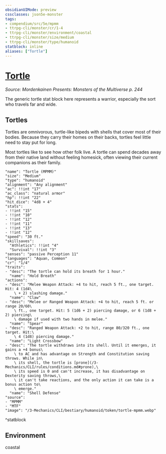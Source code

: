 ```yaml
---
obsidianUIMode: preview
cssclasses: json5e-monster
tags:
- compendium/src/5e/mpmm
- ttrpg-cli/monster/cr/1-4
- ttrpg-cli/monster/environment/coastal
- ttrpg-cli/monster/size/medium
- ttrpg-cli/monster/type/humanoid
statblock: inline
aliases: ["Tortle"]
---
```

# [Tortle](3-Mechanics\CLI\bestiary\humanoid/tortle-mpmm.md)
*Source: Mordenkainen Presents: Monsters of the Multiverse p. 244*  

The generic tortle stat block here represents a warrior, especially the sort who travels far and wide.

## Tortles

Tortles are omnivorous, turtle-like bipeds with shells that cover most of their bodies. Because they carry their homes on their backs, tortles feel little need to stay put for long.

Most tortles like to see how other folk live. A tortle can spend decades away from their native land without feeling homesick, often viewing their current companions as their family.

```statblock
"name": "Tortle (MPMM)"
"size": "Medium"
"type": "humanoid"
"alignment": "Any alignment"
"ac": !!int "17"
"ac_class": "natural armor"
"hp": !!int "22"
"hit_dice": "4d8 + 4"
"stats":
- !!int "15"
- !!int "10"
- !!int "12"
- !!int "11"
- !!int "13"
- !!int "12"
"speed": "30 ft."
"skillsaves":
  "Athletics": !!int "4"
  "Survival": !!int "3"
"senses": "passive Perception 11"
"languages": "Aquan, Common"
"cr": "1/4"
"traits":
- "desc": "The tortle can hold its breath for 1 hour."
  "name": "Hold Breath"
"actions":
- "desc": "Melee Weapon Attack: +4 to hit, reach 5 ft., one target. Hit: 4 (1d4\
    \ + 2) slashing damage."
  "name": "Claw"
- "desc": "Melee or Ranged Weapon Attack: +4 to hit, reach 5 ft. or range 20/60\
    \ ft., one target. Hit: 5 (1d6 + 2) piercing damage, or 6 (1d8 + 2) piercing\
    \ damage if used with two hands in melee."
  "name": "Spear"
- "desc": "Ranged Weapon Attack: +2 to hit, range 80/320 ft., one target. Hit:\
    \ 4 (1d8) piercing damage."
  "name": "Light Crossbow"
- "desc": "The tortle withdraws into its shell. Until it emerges, it gains a +4 bonus\
    \ to AC and has advantage on Strength and Constitution saving throws. While in\
    \ its shell, the tortle is [prone](/3-Mechanics/CLI/rules/conditions.md#prone),\
    \ its speed is 0 and can't increase, it has disadvantage on Dexterity saving throws,\
    \ it can't take reactions, and the only action it can take is a bonus action to\
    \ emerge."
  "name": "Shell Defense"
"source":
- "MPMM"
- "MTF"
"image": "/3-Mechanics/CLI/bestiary/humanoid/token/tortle-mpmm.webp"
```
^statblock

## Environment

coastal